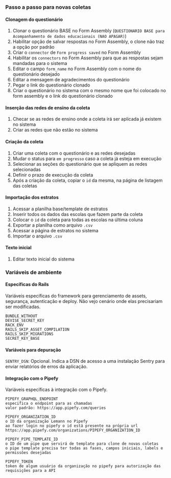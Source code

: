 ### Passo a passo para novas coletas

#### Clonagem do questionário
1. Clonar o questionário BASE no Form Assembly (`QUESTIONARIO BASE para Acompanhamento de dados educacionais (NAO APAGAR)`)
2. Habilitar opção de salvar respostas no Form Assembly, o clone não traz a opção por padrão
3. Criar o `connector` de `Form progress saved` no Form Assembly
4. Habilitar os `connectors` no Form Assembly para que as respostas sejam mandadas para o sistema
5. Editar o campo `form_name` no Form Assembly com o nome do questionário desejado
6. Editar a mensagem de agradecimentos do questionário
7. Pegar o link do questionário clonado
8. Criar o questionário no sistema com o mesmo nome que foi colocado no form assembly e o link do questionário clonado

#### Inserção das redes de ensino da coleta
1. Checar se as redes de ensino onde a coleta irá ser aplicada já existem no sistema
2. Criar as redes que não estão no sistema

#### Criação da coleta
1. Criar uma coleta com o questionário e as redes desejadas
2. Mudar o status para `em progresso` caso a coleta já esteja em execução
3. Selecionar as seções do questionário que se apliquem as redes selecionadas
4. Definir o prazo de execução da coleta
5. Após a criação da coleta, copiar o `id` da mesma, na página de listagem das coletas

#### Importação dos estratos
1. Acessar a planilha base/template de estratos
2. Inserir todos os dados das escolas que fazem parte da coleta
3. Colocar o `id` da coleta para todas as escolas na última coluna
4. Exportar a planilha como arquivo `.csv`
5. Acessar a página de estratos no sistema
6. Importar o arquivo `.csv`

#### Texto inicial
1. Editar texto inicial do sistema

### Variáveis de ambiente

#### Específicas do Rails
Variáveis específicas do framework para gerenciamento de assets, segurança, autenticação e deploy.
Não vejo cenário onde elas precisariam ser modificadas.
```
BUNDLE_WITHOUT
DEVISE_SECRET_KEY
RACK_ENV
RAILS_SKIP_ASSET_COMPILATION
RAILS_SKIP_MIGRATIONS
SECRET_KEY_BASE
```

#### Variáveis para depuração

`SENTRY_DSN`: Opcional. Indica a DSN de acesso a uma instalação Sentry para enviar relatórios de erros da aplicação.

#### Integração com o Pipefy
Variáveis específicas à integração com o Pipefy.

```
PIPEFY_GRAPHQL_ENDPOINT
especifica o endpoint para as chamadas
valor padrão: https://app.pipefy.com/queries
```

```
PIPEFY_ORGANIZATION_ID
o ID da organização Lemann no Pipefy
ao fazer login no pipefy o id está presente na própria url
https://app.pipefy.com/organizations/PIPEFY_ORGANIZATION_ID
```

```
PIPEFY_PIPE_TEMPLATE_ID
o ID de um pipe que servirá de template para clone de novas coletas
o pipe template precisa ter todas as fases, campos iniciais, labels e permissões desejadas
```

```
PIPEFY_TOKEN
token de algum usuário da organização no pipefy para autorização das requisições para a API
```
